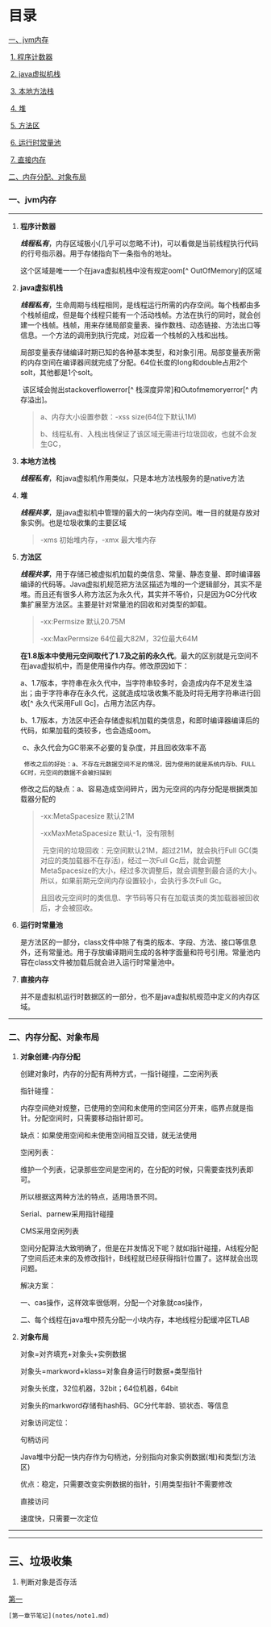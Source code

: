 # 目录 #

[一、jvm内存](#id1)

​	[1. 程序计数器](#1.程序计数器)

​	[2. java虚拟机栈](#2.java虚拟机栈)

​	[3. 本地方法栈](#3.本地方法栈)

​	[4. 堆](#4.堆)

​	[5. 方法区](#5.方法区)

​	[6. 运行时常量池](#6.运行时常量池)

​	[7. 直接内存](#7.直接内存)

[二、内存分配、对象布局](#id2)





### 一、jvm内存 

---

1. <span id="1.程序计数器">**程序计数器**</span>

   ​	***线程私有***，内存区域极小(几乎可以忽略不计)，可以看做是当前线程执行代码的行号指示器。用于存储指向下一条指令的地址。

   这个区域是唯一一个在java虚拟机栈中没有规定oom[^ OutOfMemory]的区域

   

2. <span id="2.java虚拟机栈">**java虚拟机栈**</span>

   ​	***线程私有***，生命周期与线程相同，是线程运行所需的内存空间。每个栈都由多个栈帧组成，但是每个线程只能有一个活动栈帧。方法在执行的同时，就会创建一个栈帧。栈帧，用来存储局部变量表、操作数栈、动态链接、方法出口等信息。一个方法的调用到执行完成，对应着一个栈帧的入栈和出栈。

   ​	局部变量表存储编译时期已知的各种基本类型，和对象引用。局部变量表所需的内存空间在编译器间就完成了分配。64位长度的long和double占用2个solt，其他都是1个solt。

   ​	该区域会抛出stackoverflowerror[^ 栈深度异常]和Outofmemoryerror[^ 内存溢出]。

   

   > a、内存大小设置参数：-xss size(64位下默认1M)
   >
   > b、线程私有、入栈出栈保证了该区域无需进行垃圾回收，也就不会发生GC，

   

3. <span id="3.本地方法栈">**本地方法栈**</span>

   ​	***线程私有***，和java虚拟机作用类似，只是本地方法栈服务的是native方法

   

4. <span id="4.堆">**堆**</span>

   ​	***线程共享***，是java虚拟机中管理的最大的一块内存空间。唯一目的就是存放对象实例。也是垃圾收集的主要区域

    

   > -xms 初始堆内存，-xmx 最大堆内存

   

5. <span id="5.方法区">**方法区**</span>

     ​	***线程共享***，用于存储已被虚拟机加载的类信息、常量、静态变量、即时编译器编译的代码等。Java虚拟机规范把方法区描述为堆的一个逻辑部分，其实不是堆。而且还有很多人称方法区为永久代，其实并不等价，只是因为GC分代收集扩展至方法区。主要是针对常量池的回收和对类型的卸载。

     > -xx:Permsize 默认20.75M
     >
     > -xx:MaxPermsize 64位最大82M，32位最大64M

     

     ​	**在1.8版本中使用元空间取代了1.7及之前的永久代**。最大的区别就是元空间不在java虚拟机中，而是使用操作内存。修改原因如下：

     ​		a、1.7版本，字符串在永久代中，当字符串较多时，会造成内存不足发生溢出；由于字符串存在永久代，这就造成垃圾收集不能及时将无用字符串进行回收[^ 永久代采用Full Gc]，占用方法区内存。

     ​		b、1.7版本，方法区中还会存储虚拟机加载的类信息，和即时编译器编译后的代码，如果加载的类较多，也会造成oom。

     ​		c、永久代会为GC带来不必要的复杂度，并且回收效率不高

     

      	修改之后的好处：a、不存在元数据空间不足的情况，因为使用的就是系统内存b、FULL GC时，元空间的数据不会被扫描到

     ​	  修改之后的缺点：a、容易造成空间碎片，因为元空间的内存分配是根据类加载器分配的

     

     > -xx:MetaSpacesize  默认21M		
     >
     > -xxMaxMetaSpacesize 默认-1，没有限制
     >
     > ​		元空间的垃圾回收：元空间默认21M，超过21M，就会执行Full GC(类对应的类加载器不在存活)，经过一次Full Gc后，就会调整MetaSpacesize的大小，经过多次调整后，就会调整到最合适的大小。所以，如果前期元空间内存设置较小，会执行多次Full Gc。
     >
     > ​		且回收元空间时的类信息、字节码等只有在加载该类的类加载器被回收后，才会被回收。

      

6. <span id="6.运行时常量池">**运行时常量池**</span>

   ​	是方法区的一部分，class文件中除了有类的版本、字段、方法、接口等信息外，还有常量池。用于存放编译期间生成的各种字面量和符号引用。常量池内容在class文件被加载后就会进入运行时常量池中。

   

7. <span id="7.直接内存">**直接内存**</span>

   ​	并不是虚拟机运行时数据区的一部分，也不是java虚拟机规范中定义的内存区域。

   

---

### <span id="2">二、内存分配、对象布局 </span>

1. **对象创建-内存分配**

   创建对象时，内存的分配有两种方式，一指针碰撞，二空闲列表

   指针碰撞：

   内存空间绝对规整，已使用的空间和未使用的空间区分开来，临界点就是指针。分配空间时，只需要移动指针即可。

   缺点：如果使用空间和未使用空间相互交错，就无法使用

    

   空闲列表：

   维护一个列表，记录那些空间是空闲的，在分配的时候，只需要查找列表即可。

    

   所以根据这两种方法的特点，适用场景不同。

   Serial、parnew采用指针碰撞

   CMS采用空闲列表

    

   空间分配算法大致明确了，但是在并发情况下呢？就如指针碰撞，A线程分配了空间后还未来的及修改指针，B线程就已经获得指针位置了。这样就会出现问题。

   解决方案：

   一、cas操作，这样效率很低啊，分配一个对象就cas操作，

   二、每个线程在java堆中预先分配一小块内存，本地线程分配缓冲区TLAB

   

2. **对象布局**

   对象=对齐填充+对象头+实例数据

   对象头=markword+klass=对象自身运行时数据+类型指针

    

   对象头长度，32位机器，32bit；64位机器，64bit

   对象头的markword存储有hash码、GC分代年龄、锁状态、等信息

    

   对象访问定位：

   句柄访问

   Java堆中分配一快内存作为句柄池，分别指向对象实例数据(堆)和类型(方法区)

   优点：稳定，只需要改变实例数据的指针，引用类型指针不需要修改

   直接访问

   速度快，只需要一次定位

---

---



## 三、垃圾收集

1. 判断对象是否存活



[第一](D:\文档\NB\markdown语法.md)

```
[第一章节笔记](notes/note1.md)
```